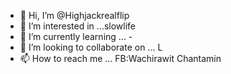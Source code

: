 - 👋 Hi, I’m @Highjackrealflip
- 👀 I’m interested in ...slowlife
- 🌱 I’m currently learning ... -
- 💞️ I’m looking to collaborate on ... L
- 📫 How to reach me ... FB:Wachirawit Chantamin

<!---
Highjackrealflip/Highjackrealflip is a ✨ special ✨ repository because its `README.md` (this file) appears on your GitHub profile.
You can click the Preview link to take a look at your changes.
--->
